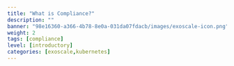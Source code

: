 ```yaml
---
title: "What is Compliance?"
description: ""
banner: "98e16360-a366-4b78-8e0a-031da07fdacb/images/exoscale-icon.png"
weight: 2
tags: [compliance]
level: [introductory]
categories: [exoscale,kubernetes]
---
```

